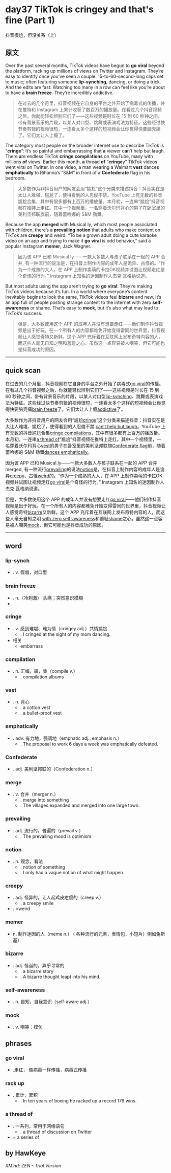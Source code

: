 # day37 TikTok is cringey and that's fine (Part 1)
抖音很尬，但没关系（上）
## 原文

Over the past several months, TikTok videos have begun to **go** **viral** beyond the platform, racking up millions of views on Twitter and Instagram. They’re easy to identify once you’ve seen a couple: 15-to-60-second-long clips set to music; often featuring someone **lip-synching**, dancing, or doing a trick. And the edits are fast: Watching too many in a row can feel like you’re about to have a **brain freeze**. They’re incredibly addictive.
> 在过去的几个月里，抖音视频在它自身的平台之外开始了病毒式的传播，并在推特和 Instagram 上累计收获了数百万的播放量。在看过几个抖音视频之后，你就能轻松辨别它们了——这些视频是时长在 15 到 60 秒钟之间，带有背景音乐的片段，以某人对口型、跳舞或表演戏法为特征。这些经过快节奏剪辑的视频很短，一连看太多个这样的短视频会让你觉得快要脑壳痛了。它们太让人上瘾了。


The category most people on the broader internet use to describe TikTok is “**cringe**”: It’s so painful and embarrassing that **a** viewer c**a**n’t help but l**a**ugh. There **a**re endless TikTok **cringe** **compil**a**tions** on YouTube, m**a**ny with millions **of** views. E**a**rlier this month, **a** thre**a**d **of** “**cringe**y” TikTok videos went viral on Twitter. In one video, a man wearing a Walmart **vest** dances **emphatically** to Rihanna’s “S&M” in front of a **Confederate** flag in his bedroom.
> 大多数作为非抖音用户的网友会用“尴尬”这个分类来描述抖音：抖音实在是太让人难堪、尴尬了，使得看到的人忍俊不禁。YouTube 上有无数的抖音尴尬合集，其中有很多都有上百万的播放量。本月初，一连串“尴尬”抖音视频在推特上走红。其中一个视频里，一名穿着沃尔玛背心的男子在卧室里的美利坚邦联旗前，随着蕾哈娜的 S&M 劲舞。


Because the app **merged** with Musical.ly, which most people associated with children, there’s a **prevailing** **notion** that adults who make content on TikTok are **creepy** and weird. “To be a grown adult doing a cute karaoke video on an app and trying to make it **go** **viral** is odd behavior,” said a popular Instagram **memer**, Jack Wagner.
> 因为该 APP 已和 Musical.ly——一款大多数人与孩子联系在一起的 APP 合并, 有一种流行的说法是，在抖音上制作内容的成年人是诡异、古怪的。“作为一个成熟的大人，在 APP 上制作卖萌的卡拉OK视频并试图让视频走红是个奇怪的行为。” Instagram 上知名的迷因制作人杰克·瓦格纳说道。


But most adults using the app aren’t trying to **go** **viral**: They’re making TikTok videos because it’s fun. In a world where everyone’s content inevitably begins to look the same, TikTok videos feel **bizarre** and new. It’s an app full of people posting strange content to the internet with zero **self-awareness** or shame. That’s easy to **mock**, but it’s also what may lead to TikTok’s success.
> 但是，大多数使用这个 APP 的成年人并没有想要走红——他们制作抖音视频是出于好玩。在一个所有人的内容都难免开始变得雷同的世界里，抖音视频让人感觉奇特又新鲜。这个 APP 充斥着在互联网上发布奇特内容的人，而这些人毫无自知之明和羞耻之心。虽然这一点容易被人嘲笑，但它可能也是抖音成功的原因。

----
## quick scan

在过去的几个月里，抖音视频在它自身的平台之外开始了病毒式<u>go viral</u>的传播。在看过几个抖音视频之后，你就能轻松辨别它们了——这些视频是时长在 15 到 60 秒钟之间，带有背景音乐的片段，以某人对口型<u>lip-synching</u>、跳舞或表演戏法为特征。这些经过快节奏剪辑的视频很短，一连看太多个这样的短视频会让你觉得快要脑壳痛<u>brain freeze</u>了。它们太让人上瘾<u>addictive</u>了。

大多数作为非抖音用户的网友会用“尴尬<u>cringe</u>”这个分类来描述抖音：抖音实在是太让人难堪、尴尬了，使得看到的人忍俊不禁 <u>can’t help but laugh</u>。YouTube 上有无数的抖音尴尬合集<u>cringe compilations</u>，其中有很多都有上百万的播放量。本月初，一连串<u>a thread of</u>“尴尬”抖音视频在推特上走红。其中一个视频里，一名穿着沃尔玛背心<u>vest</u>的男子在卧室里的美利坚邦联旗<u>Confederate flag</u>前，随着蕾哈娜的 S&M 劲舞<u>dances emphatically</u>。

因为该 APP 已和 Musical.ly——一款大多数人与孩子联系在一起的 APP 合并merged, 有一种流行<u>prevailing</u>的说法<u>notion</u>是，在抖音上制作内容的成年人是诡异<u>creepy</u>、古怪<u>weird</u>的。“作为一个成熟的大人，在 APP 上制作卖萌的卡拉OK视频并试图让视频走红<u>go viral</u>是个奇怪的行为。” Instagram 上知名的迷因制作人杰克·瓦格纳说道。

但是，大多数使用这个 APP 的成年人并没有想要走红<u>go viral</u>——他们制作抖音视频是出于好玩。在一个所有人的内容都难免开始变得雷同的世界里，抖音视频让人感觉奇特<u>bizarre</u>又新鲜。这个 APP 充斥着在互联网上发布奇特内容的人，而这些人毫无自知之明 <u>with zero self-awareness</u>和羞耻<u>shame</u>之心。虽然这一点容易被人嘲笑<u>mock</u>，但它可能也是抖音成功的原因。

----
## word
### lip-synch
* . v. 假唱，对口型
### brain freeze
* . n.（冷刺激） 头痛；突然意识模糊
* 
### cringe
* . v. 感到难堪、难为情（cringey adj.）共情尴尬
    * . I cringed at the sight of my mom dancing.
* 相关
    * embarrass
### compilation
* . n. 汇编，辑，集（compile v.）
    * . compilation albums
### vest
* . n. 背心
    * . a cotton vest
    * . a bullet-proof vest
### emphatically
* . adv. 有力地，强调地（emphatic adj., emphasis n.）
    * . The proposal to work 6 days a week was emphatically defeated.
### Confederate
* . adj. 美利坚邦联的（Confederation n.）
### merge
* . v. 合并（merger n.）
    * . merge into something
    * . The villages expanded and merged into one large town.
### prevailing
* . adj. 流行的，普遍的（prevail v.）
    * . The prevailing mood is optimism.
### notion
* . n. 观念，看法
    * . notion of something
    * . I only had a vague notion of what might happen.
### creepy
* . adj. 怪异的，让人起鸡皮疙瘩的（creep v.）
    * . a creepy smile
* . =weird
### memer
*  n. 制作迷因的人（meme n.） ( 各种流行的元素，表情包，小短片）例如兔斯基）
### bizarre
* . adj. 怪诞的，异乎寻常的
    * . a bizarre story
    * . A bizarre thought leapt into his mind.
### self-awareness
* . n. 自知，自我意识（self-aware adj.）
### mock
* . v. 嘲笑；模仿
## phrases
### go viral
* .走红， 像病毒一样传播，病毒式传播
### rack up
* . 累计，累积
    * . In ten years of boxing he racked up a record 176 wins.
### a thread of
* . 一系列，常用于网络语句
    * . a thread of discussion on Twitter
* = a series of
## by HawKeye

*XMind: ZEN - Trial Version*